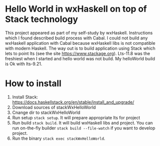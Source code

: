 # Hello World in wxHaskell on top of Stack technology

This project appeared as part of my self-study by wxHaskell.
Instructions which I found described build process with Cabal.
I could not build any wxHaskell application with Cabal because wxHaskell libs is not compatible with modern Haskell.
The way out is to build application using Stack which lets to point lts (see the site https://www.stackage.org).
Lts-11.8 was the freshiest when I started and hello world was not build.
My helloWorld build is Ok with lts-9.21.

# How to install

1. Install Stack: https://docs.haskellstack.org/en/stable/install_and_upgrade/
2. Download sources of stackWxHelloWorld
3. Cnange dir to stackWxHelloWorld
4. Run setup `stack setup`. It will prepare appropriate lts for project
5. Run build `stack build`. It will build wxHaskell libs and project. You can run on-the-fly builder `stack build --file-watch` if you want to develop project.
6. Run the binary `stack exec stackWxHelloWorld`.
